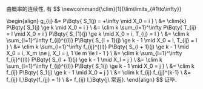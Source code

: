 由概率的连续性, 有
$$
\newcommand{\clim}[1]{\lim\limits_{#1\to\infty}}

\begin{align}
g_{ij} &= P\Bqty{
	S_1(j) = +\infty \mid X_0 = i
} \\
&= \clim{k} P\Bqty{
	S_1(j) \ge k \mid X_0 = i
} \\
&= \clim k \sum_{l=1}^\infty P\Bqty{
	T_{ij} = l \mid X_0 = i
} P\Bqty{
	S_{1}(j) \ge k \mid X_0 = i, T_{ij} = l
} \\
&= \clim k \sum_{l=1}^\infty f_{ij}^{(l)} P\Bqty{
	S_{l + 1}(j) \ge k - 1 \mid X_0 = i, T_{ij} = l
} \\
&= \clim k \sum_{l=1}^\infty f_{ij}^{(l)} P\Bqty{
	S_{l + 1}(j) \ge k - 1 \mid
	X_0 = i, X_m \ne j, X_l = j, 1 \le m \le l - 1
} \\
&= \clim k \sum_{l=1}^\infty f_{ij}^{(l)} P\Bqty{
	S_{l + 1}(j) \ge k - 1 \mid X_l = j
} \\
&= \clim k \sum_{l=1}^\infty f_{ij}^{(l)} P\Bqty{
	S_1(j) \ge k - 1 \mid X_0 = j
} \\
&= \clim k f_{ij} P\Bqty{
	S_1(j) \ge k - 1 \mid X_0 = j
} \\
&= \clim k f_{ij} f_{jj}^{k-1}
\\
&= f_{ij} I_\Bqty{f_{jj} = 1}
\\
&= f_{ij} I_\Bqty{j\ 常返}.
\end{align}
$$
证毕.